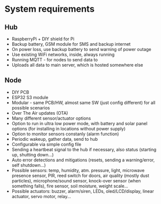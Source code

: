 # System requirements

## Hub
 - RaspberryPi + DIY shield for Pi
 - Backup battery, GSM module for SMS and backup internet
 - On power loss, use backup battery to send warning of power outage
 - Use existing WiFi networks, inside, always running
 - Running MQTT - for nodes to send data to
 - Uploads all data to main server, which is hosted somewhere else
 
## Node
 - DIY PCB
 - ESP32 S3 module
 - Modular - same PCB/HW, almost same SW (just config different) for all possible scenarios
 - Over The Air updates (OTA)
 - Many different sensor/actuator options
 - Option to run in ultra low power mode, with battery and solar panel options 
   (for installing in locations without power supply)
 - Option to monitor sensors constanly (alarm function)
 - Periodic wakeup, gather data, send to hub
 - Configurable via simple config file
 - Sending a heartbeat signal to the hub if necessary, also status (starting up, shutting down...)
 - Auto error detections and mitigations (resets, sending a warning/error, self shutdown...)
 - Possible sensors: temp, humidity, atm. pressure, light, microwave presence sensor, PIR, 
   reed switch for doors, air quality (mostly dust particles), microphone/sound sensor, 
   knock-over sensor (when something falls), fire sensor, soil moisture, weight scale...  
 - Possible actuators: buzzer, alarm/siren, LEDs, oled/LCD/display, linear actuator, servo motor, relay...
